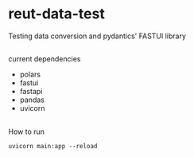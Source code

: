 # reut-data-test
Testing data conversion and pydantics' FASTUI library

##
current dependencies

- polars
- fastui
- fastapi
- pandas
- uvicorn

##
How to run

```uvicorn main:app --reload```
